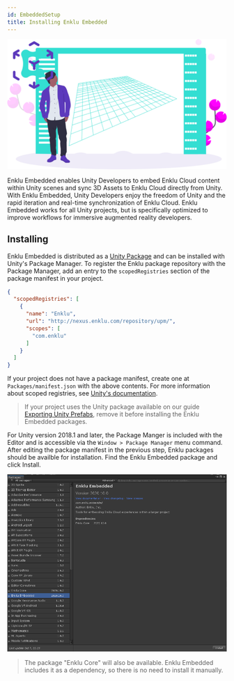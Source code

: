 ```yaml
---
id: EmbeddedSetup
title: Installing Enklu Embedded
---
```


![Enklu Embedded](/img/undraw_embedded.svg)

Enklu Embedded enables Unity Developers to embed Enklu Cloud content within Unity scenes and sync 3D Assets to Enklu Cloud directly from Unity. With Enklu Embedded, Unity Developers enjoy the freedom of Unity and the rapid iteration and real-time synchronization of Enklu Cloud. Enklu Embedded works for all Unity projects, but is specifically optimized to improve workflows for immersive augmented reality developers.

## Installing

Enklu Embedded is distributed as a [Unity Package](https://docs.unity3d.com/Manual/PackagesList.html) and can be installed with Unity's Package Manager. To register the Enklu package repository with the Package Manager, add an entry to the `scopedRegistries` section of the package manifest in your project. 

```json
{
  "scopedRegistries": [
    {
      "name": "Enklu",
      "url": "http://nexus.enklu.com/repository/upm/",
      "scopes": [
        "com.enklu"
      ]
    }
  ]
}
```

If your project does not have a package manifest, create one at `Packages/manifest.json` with the above contents. For more information about scoped registries, see [Unity's documentation](https://docs.unity3d.com/Manual/upm-scoped.html).

> If your project uses the Unity package available on our guide [Exporting Unity Prefabs](/docs/Assets/ExportingUnityPrefabs), remove it before installing the Enklu Embedded packages.

For Unity version 2018.1 and later, the Package Manger is included with the Editor and is accessible via the `Window > Package Manager` menu command. After editing the package manifest in the previous step, Enklu packages should be availble for installation. Find the Enklu Embedded package and click Install.

![Enklu Embedded](/img/product/embedded/PackageManager.png)

> The package "Enklu Core" will also be available. Enklu Embedded includes it as a dependency, so there is no need to install it manually.
